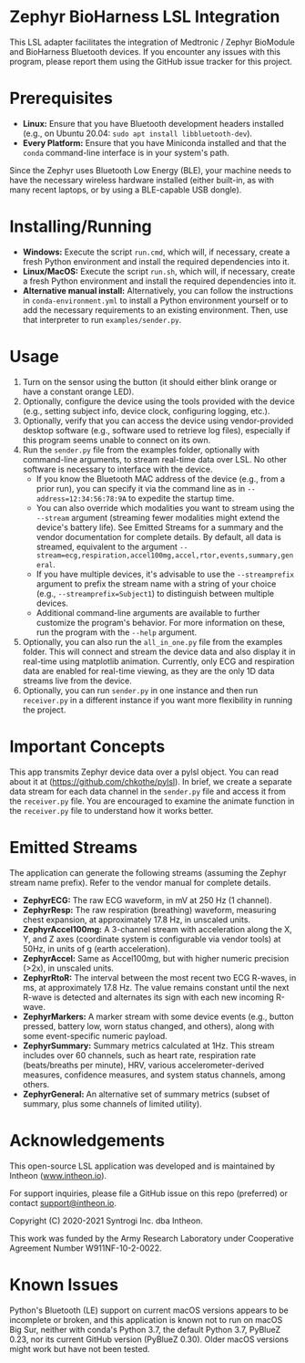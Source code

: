 Zephyr BioHarness LSL Integration
=================================

This LSL adapter facilitates the integration of Medtronic / Zephyr BioModule and BioHarness Bluetooth devices. If you encounter any issues with this program, please report them using the GitHub issue tracker for this project.

Prerequisites
=============

- **Linux:** Ensure that you have Bluetooth development headers installed
  (e.g., on Ubuntu 20.04: `sudo apt install libbluetooth-dev`).
- **Every Platform:** Ensure that you have Miniconda installed and that the `conda` command-line interface is in your system's path.

Since the Zephyr uses Bluetooth Low Energy (BLE), your machine needs to have the necessary wireless hardware installed (either built-in, as with many recent laptops, or by using a BLE-capable USB dongle).

Installing/Running
==================

- **Windows:** Execute the script `run.cmd`, which will, if necessary, create a fresh Python environment and install the required dependencies into it.
- **Linux/MacOS:** Execute the script `run.sh`, which will, if necessary, create a fresh Python environment and install the required dependencies into it.
- **Alternative manual install:** Alternatively, you can follow the instructions in `conda-environment.yml` to install a Python environment yourself or to add the necessary requirements to an existing environment. Then, use that interpreter to run `examples/sender.py`.

Usage
=====

1. Turn on the sensor using the button (it should either blink orange or have a constant orange LED).
2. Optionally, configure the device using the tools provided with the device (e.g., setting subject info, device clock, configuring logging, etc.).
3. Optionally, verify that you can access the device using vendor-provided desktop software (e.g., software used to retrieve log files), especially if this program seems unable to connect on its own.
4. Run the `sender.py` file from the examples folder, optionally with command-line arguments, to stream real-time data over LSL. No other software is necessary to interface with the device.
    - If you know the Bluetooth MAC address of the device (e.g., from a prior run), you can specify it via the command line as in `--address=12:34:56:78:9A` to expedite the startup time.
    - You can also override which modalities you want to stream using the `--stream` argument (streaming fewer modalities might extend the device's battery life). See Emitted Streams for a summary and the vendor documentation for complete details. By default, all data is streamed, equivalent to the argument `--stream=ecg,respiration,accel100mg,accel,rtor,events,summary,general`.
    - If you have multiple devices, it's advisable to use the `--streamprefix` argument to prefix the stream name with a string of your choice (e.g., `--streamprefix=Subject1`) to distinguish between multiple devices.
    - Additional command-line arguments are available to further customize the program's behavior. For more information on these, run the program with the `--help` argument.
5. Optionally, you can also run the `all_in_one.py` file from the examples folder. This will connect and stream the device data and also display it in real-time using matplotlib animation. Currently, only ECG and respiration data are enabled for real-time viewing, as they are the only 1D data streams live from the device.
6. Optionally, you can run `sender.py` in one instance and then run `receiver.py` in a different instance if you want more flexibility in running the project.

Important Concepts
==================

This app transmits Zephyr device data over a pylsl object. You can read about it at (https://github.com/chkothe/pylsl). In brief, we create a separate data stream for each data channel in the `sender.py` file and access it from the `receiver.py` file. You are encouraged to examine the animate function in the `receiver.py` file to understand how it works better.

Emitted Streams
===============

The application can generate the following streams (assuming the Zephyr stream name prefix). Refer to the vendor manual for complete details.

* **ZephyrECG:** The raw ECG waveform, in mV at 250 Hz (1 channel).
* **ZephyrResp:** The raw respiration (breathing) waveform, measuring chest expansion, at approximately 17.8 Hz, in unscaled units.
* **ZephyrAccel100mg:** A 3-channel stream with acceleration along the X, Y, and Z axes (coordinate system is configurable via vendor tools) at 50Hz, in units of g (earth acceleration).
* **ZephyrAccel:** Same as Accel100mg, but with higher numeric precision (>2x), in unscaled units.
* **ZephyrRtoR:** The interval between the most recent two ECG R-waves, in ms, at approximately 17.8 Hz. The value remains constant until the next R-wave is detected and alternates its sign with each new incoming R-wave.
* **ZephyrMarkers:** A marker stream with some device events (e.g., button pressed, battery low, worn status changed, and others), along with some event-specific numeric payload.
* **ZephyrSummary:** Summary metrics calculated at 1Hz. This stream includes over 60 channels, such as heart rate, respiration rate (beats/breaths per minute), HRV, various accelerometer-derived measures, confidence measures, and system status channels, among others.
* **ZephyrGeneral:** An alternative set of summary metrics (subset of summary, plus some channels of limited utility).

Acknowledgements
================

This open-source LSL application was developed and is maintained by Intheon (www.intheon.io).

For support inquiries, please file a GitHub issue on this repo (preferred) or contact support@intheon.io.

Copyright (C) 2020-2021 Syntrogi Inc. dba Intheon.

This work was funded by the Army Research Laboratory under Cooperative Agreement Number W911NF-10-2-0022.

Known Issues
============

Python's Bluetooth (LE) support on current macOS versions appears to be incomplete or broken, and this application is known not to run on macOS Big Sur, neither with conda's Python 3.7, the default Python 3.7, PyBlueZ 0.23, nor its current GitHub version (PyBlueZ 0.30). Older macOS versions might work but have not been tested.
